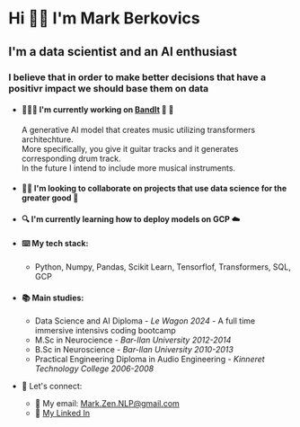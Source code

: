# Hi 👋🏻 I'm Mark Berkovics
## I'm a data scientist and an AI enthusiast 
### I believe that in order to make better decisions that have a positivr impact we should base them on data

* #### 🏋🏻‍♂️ I'm currently working on [BandIt](https://github.com/MarkBerkovics/BandIt) 🎸 🥁
  A generative AI model that creates music utilizing transformers architechture.<br>
  More specifically, you give it guitar tracks and it generates corresponding drum track.<br>
  In the future I intend to include more musical instruments.

* #### 👯‍♂️ I'm looking to collaborate on projects that use data science for the greater good 🌳

* #### 🔍 I'm currently learning how to deploy models on GCP ☁️

* #### ⌨️ My tech stack:
  - Python, Numpy, Pandas, Scikit Learn, Tensorflof, Transformers, SQL, GCP

* #### 📚 Main studies:
  - Data Science and AI Diploma - _Le Wagon 2024_ - A full time immersive intensivs coding bootcamp<br>
  - M.Sc in Neurocience - _Bar-Ilan University 2012-2014_
  - B.Sc in Neuroscience - _Bar-Ilan University 2010-2013_
  - Practical Engineering Diploma in Audio Engineering - _Kinneret Technology College 2006-2008_

* 🤝 Let's connect:
  - 📩 My email: Mark.Zen.NLP@gmail.com
  - 🔗 [My Linked In](https://www.linkedin.com/in/markberkovics/)
